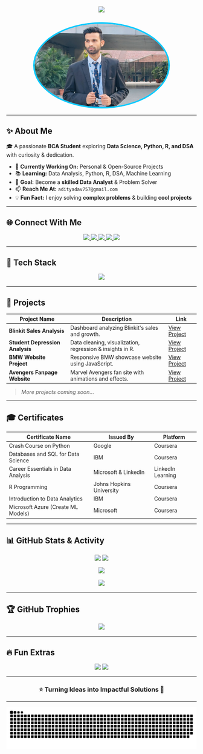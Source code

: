 <!-- Header Section -->
<h1 align="center">
  <img src="https://readme-typing-svg.herokuapp.com?size=30&duration=4000&color=58A6FF&center=true&vCenter=true&width=550&lines=👋+Hi,+I'm+Aditya+Kumar+Yadav;💻+Data+Science+Enthusiast;🚀+Future+Data+Analyst;🔥+Loves+Problem+Solving" />
</h1>

<!-- Profile Picture -->
<p align="center">
  <img src="https://raw.githubusercontent.com/adityadav-01/adityadav-01/main/GitHub-Profile/1732890994588.jpg"
       alt="Aditya Kumar Yadav"
       height="220"
       style="border-radius:50%;border:4px solid #00C9FF;" />
</p>

---

## ✨ About Me
🎓 A passionate **BCA Student** exploring **Data Science, Python, R, and DSA** with curiosity & dedication.  

- 🔭 **Currently Working On:** Personal & Open-Source Projects  
- 📚 **Learning:** Data Analysis, Python, R, DSA, Machine Learning  
- 🎯 **Goal:** Become a **skilled Data Analyst** & Problem Solver  
- 📫 **Reach Me At:** `adityadav757@gmail.com`  
- 💡 **Fun Fact:** I enjoy solving **complex problems** & building **cool projects**  

---

## 🌐 Connect With Me  
<p align="center">
  <a href="https://x.com/adityadav_01?t=o3ubTGyNx8v-KFTN6IIqLg&s=09">
    <img src="https://img.shields.io/badge/Twitter-1DA1F2?style=for-the-badge&logo=twitter&logoColor=white"/>
  </a>
  <a href="https://www.linkedin.com/in/aditya-kumar-yadav-8b904b285">
    <img src="https://img.shields.io/badge/LinkedIn-0077B5?style=for-the-badge&logo=linkedin&logoColor=white"/>
  </a>
  <a href="https://www.kaggle.com/adityadav8181">
    <img src="https://img.shields.io/badge/Kaggle-20BEFF?style=for-the-badge&logo=kaggle&logoColor=white"/>
  </a>
  <a href="https://www.facebook.com/share/1AHcUbtSr4/">
    <img src="https://img.shields.io/badge/Facebook-1877F2?style=for-the-badge&logo=facebook&logoColor=white"/>
  </a>
  <a href="https://instagram.com/adityadav_01">
    <img src="https://img.shields.io/badge/Instagram-E4405F?style=for-the-badge&logo=instagram&logoColor=white"/>
  </a>
</p>

---

## 🚀 Tech Stack  
<p align="center">
  <img src="https://skillicons.dev/icons?i=cpp,python,r,java,js,html,css,react,nodejs,mongodb,mysql,bootstrap,git,github,vscode,figma" />
</p>

---

## 📂 Projects  

| **Project Name**                | **Description**                                          | **Link** |
|---------------------------------|----------------------------------------------------------|----------|
| **Blinkit Sales Analysis**      | Dashboard analyzing Blinkit's sales and growth.          | [View Project](https://github.com/adityadav-01) |
| **Student Depression Analysis** | Data cleaning, visualization, regression & insights in R.| [View Project](https://github.com/adityadav-01) |
| **BMW Website Project**         | Responsive BMW showcase website using JavaScript.        | [View Project](https://github.com/adityadav-01) |
| **Avengers Fanpage Website**    | Marvel Avengers fan site with animations and effects.    | [View Project](https://github.com/adityadav-01) |

> _More projects coming soon..._

---

## 🎓 Certificates  

| **Certificate Name**                          | **Issued By**         | **Platform**     |
|----------------------------------------------|-----------------------|------------------|
| Crash Course on Python                        | Google                 | Coursera         |
| Databases and SQL for Data Science            | IBM                    | Coursera         |
| Career Essentials in Data Analysis            | Microsoft & LinkedIn   | LinkedIn Learning|
| R Programming                                 | Johns Hopkins University | Coursera       |
| Introduction to Data Analytics                | IBM                    | Coursera         |
| Microsoft Azure (Create ML Models)            | Microsoft              | Coursera         |

---

## 📊 GitHub Stats & Activity
<p align="center">
  <img src="https://github-readme-stats.vercel.app/api?username=adityadav-01&show_icons=true&theme=react&hide_border=true&bg_color=0D1117&title_color=58A6FF&icon_color=58A6FF" height="160" />
  <img src="https://github-readme-stats.vercel.app/api/top-langs/?username=adityadav-01&layout=compact&theme=react&hide_border=true&bg_color=0D1117&title_color=58A6FF" height="160"/>
</p>

<p align="center">
  <img src="https://github-readme-streak-stats.herokuapp.com/?user=adityadav-01&theme=react&hide_border=true&background=0D1117&stroke=58A6FF&ring=58A6FF&fire=58A6FF" height="160"/>
</p>

<p align="center">
  <img src="https://github-profile-summary-cards.vercel.app/api/cards/profile-details?username=adityadav-01&theme=github_dark" />
</p>

---

## 🏆 GitHub Trophies
<p align="center">
  <img src="https://github-profile-trophy.vercel.app/?username=adityadav-01&theme=discord&no-frame=true&row=1&column=6" />
</p>

---

## 🔥 Fun Extras
<p align="center">
  <img src="https://komarev.com/ghpvc/?username=adityadav-01&color=58A6FF&style=flat-square" />
  <img src="https://img.shields.io/github/followers/adityadav-01?label=Followers&style=flat-square&color=58A6FF" />
</p>

---




<h3 align="center">
  ⭐ Turning Ideas into Impactful Solutions 🚀
</h3>

---
<p align="center">
  <img src="https://github.com/Platane/snk/raw/output/github-contribution-grid-snake.svg" alt="Snake animation" />
</p>
